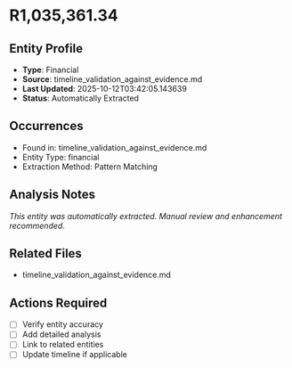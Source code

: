 # R1,035,361.34

## Entity Profile
- **Type**: Financial
- **Source**: timeline_validation_against_evidence.md
- **Last Updated**: 2025-10-12T03:42:05.143639
- **Status**: Automatically Extracted

## Occurrences
- Found in: timeline_validation_against_evidence.md
- Entity Type: financial
- Extraction Method: Pattern Matching

## Analysis Notes
*This entity was automatically extracted. Manual review and enhancement recommended.*

## Related Files
- timeline_validation_against_evidence.md

## Actions Required
- [ ] Verify entity accuracy
- [ ] Add detailed analysis
- [ ] Link to related entities
- [ ] Update timeline if applicable
